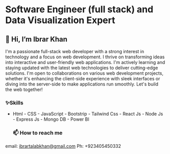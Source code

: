 # Software Engineer (full stack) and Data Visualization Expert
##  👋 Hi, I’m Ibrar Khan
I'm a passionate full-stack web developer with a strong interest in technology and a focus on web development. I thrive on transforming ideas into interactive and user-friendly web applications.
I'm actively learning and staying updated with the latest web technologies to deliver cutting-edge solutions.
I'm open to collaborations on various web development projects, whether it's enhancing the client-side experience with sleek interfaces or diving into the server-side to make applications run smoothly. Let's build the web together!
### ✨Skills
- Html - CSS - JavaScript - Bootstrip - Tailwind Css - React Js - Node Js - Express Js - Mongo DB - Power  BI


  ### 📫 How to reach me 
email: ibrartalabkhan@gmail.com
Ph: +923405450332

<!---
ibrartalab/ibrartalab is a ✨ special ✨ repository because its `README.md` (this file) appears on your GitHub profile.
You can click the Preview link to take a look at your changes.
--->
